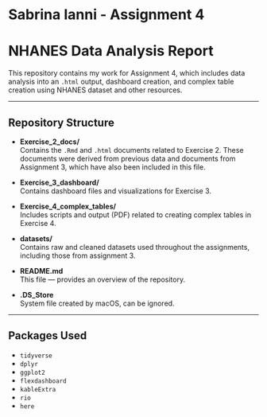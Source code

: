 # Sabrina Ianni - Assignment 4
# NHANES Data Analysis Report

This repository contains my work for Assignment 4, which includes data analysis into an `.html` output, dashboard creation, and complex table creation using NHANES dataset and other resources.

---

## Repository Structure

- **Exercise_2_docs/**  
  Contains the `.Rmd` and `.html` documents related to Exercise 2. These documents were derived from previous data and documents from Assignment 3, which have also been included in this file.

- **Exercise_3_dashboard/**  
  Contains dashboard files and visualizations for Exercise 3.

- **Exercise_4_complex_tables/**  
  Includes scripts and output (PDF) related to creating complex tables in Exercise 4.

- **datasets/**  
  Contains raw and cleaned datasets used throughout the assignments, including those from assignment 3.

- **README.md**  
  This file — provides an overview of the repository.

- **.DS_Store**  
  System file created by macOS, can be ignored.

---


## Packages Used

- `tidyverse`
- `dplyr`
- `ggplot2`
- `flexdashboard`
- `kableExtra`
- `rio`
- `here`

